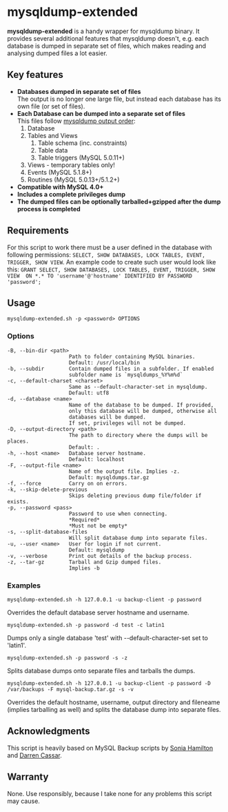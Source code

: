 # mysqldump-extended

**mysqldump-extended** is a handy wrapper for mysqldump binary. It provides several additional features that mysqldump doesn't, e.g. each database is dumped in separate set of files, which makes reading and analysing dumped files a lot easier.

## Key features
- **Databases dumped in separate set of files**  
The output is no longer one large file, but instead each database has its own file (or set of files).
- **Each Database can be dumped into a separate set of files**  
This files follow [mysqldump output order](http://stackoverflow.com/a/9136706/108878):
  1. Database
  2. Tables and Views
     1. Table schema (inc. constraints)
     2. Table data
     3. Table triggers (MySQL 5.0.11+)
  3. Views - temporary tables only!
  4. Events (MySQL 5.1.8+)
  5. Routines (MySQL 5.0.13+/5.1.2+)
- **Compatible with MySQL 4.0+**
- **Includes a complete privileges dump**
- **The dumped files can be optionally tarballed+gzipped after the dump process is completed**

## Requirements
For this script to work there must be a user defined in the database with following permissions:
`SELECT, SHOW DATABASES, LOCK TABLES, EVENT, TRIGGER, SHOW VIEW`.
An example code to create such user would look like this:
`GRANT SELECT, SHOW DATABASES, LOCK TABLES, EVENT, TRIGGER, SHOW VIEW 
ON *.* TO 'username'@'hostname' IDENTIFIED BY PASSWORD 'password';`

## Usage
`mysqldump-extended.sh -p <password> OPTIONS`

### Options
    -B, --bin-dir <path>
                        Path to folder containing MySQL binaries.
                        Default: /usr/local/bin
    -b, --subdir        Contain dumped files in a subfolder. If enabled
						subfolder name is `mysqldumps_%Y%m%d`
    -c, --default-charset <charset>
                        Same as --default-character-set in mysqldump.
                        Default: utf8
    -d, --database <name>
                        Name of the database to be dumped. If provided,
                        only this database will be dumped, otherwise all
                        databases will be dumped.
						If set, privileges will not be dumped.
    -D, --output-directory <path>
                        The path to directory where the dumps will be places.
                        Default: .
    -h, --host <name>   Database server hostname.
                        Default: localhost
    -F, --output-file <name>
                        Name of the output file. Implies -z.
                        Default: mysqldumps.tar.gz
    -f, --force         Carry on on errors.
    -k, --skip-delete-previous
                        Skips deleting previous dump file/folder if exists.
    -p, --password <pass>
                        Password to use when connecting.
                        *Required*
                        *Must not be empty*
    -s, --split-database-files
						Will split database dump into separate files.
    -u, --user <name>   User for login if not current.
                        Default: mysqldump
    -v, --verbose       Print out details of the backup process.
    -z, --tar-gz        Tarball and Gzip dumped files.
						Implies -b
                        

### Examples
`mysqldump-extended.sh -h 127.0.0.1 -u backup-client -p password`

Overrides the default database server hostname and username.

`mysqldump-extended.sh -p password -d test -c latin1`

Dumps only a single database 'test' with --default-character-set set to 'latin1'.

`mysqldump-extended.sh -p password -s -z`

Splits database dumps onto separate files and tarballs the dumps.

`mysqldump-extended.sh -h 127.0.0.1 -u backup-client -p password -D /var/backups -F mysql-backup.tar.gz -s -v`

Overrides the default hostname, username, output directory and fileneame (implies tarballing as well) and splits the database dump into separate files.

## Acknowledgments
This script is heavily based on MySQL Backup scripts by [Sonia Hamilton](http://soniahamilton.wordpress.com/2005/11/16/backup-multiple-databases-into-separate-files/) and [Darren Cassar](http://mysqlpreacher.com/wordpress/2010/08/dumping-ddl-mysqldump-tables-stored-procedures-events-triggers-separately/).

## Warranty
None. Use responsibly, because I take none for any problems this script may cause.